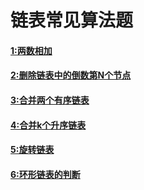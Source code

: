 # 链表常见算法题
#### [1:两数相加](https://github.com/Carpe-Wang/Interview/blob/main/%E6%95%B0%E6%8D%AE%E7%BB%93%E6%9E%84/%E9%93%BE%E8%A1%A8/leetcode/%E4%B8%A4%E6%95%B0%E7%9B%B8%E5%8A%A0.md)

#### [2:删除链表中的倒数第N个节点](https://github.com/Carpe-Wang/Interview/blob/main/%E6%95%B0%E6%8D%AE%E7%BB%93%E6%9E%84/%E9%93%BE%E8%A1%A8/leetcode/%E5%88%A0%E9%99%A4%E9%93%BE%E8%A1%A8%E4%B8%AD%E7%9A%84%E5%80%92%E6%95%B0%E7%AC%ACN%E4%B8%AA%E8%8A%82%E7%82%B9)
#### [3:合并两个有序链表](https://github.com/Carpe-Wang/Interview/blob/main/数据结构/链表/leetcode/合并两个有序链表.md)

#### [4:合并k个升序链表](https://github.com/Carpe-Wang/Interview/blob/main/数据结构/链表/leetcode/合并K个升序链表.md)

#### [5:旋转链表](https://github.com/Carpe-Wang/Interview/blob/main/%E6%95%B0%E6%8D%AE%E7%BB%93%E6%9E%84/%E9%93%BE%E8%A1%A8/leetcode/%E6%97%8B%E8%BD%AC%E9%93%BE%E8%A1%A8.md)

#### [6:环形链表的判断](https://github.com/Carpe-Wang/Interview/blob/main/%E6%95%B0%E6%8D%AE%E7%BB%93%E6%9E%84/%E9%93%BE%E8%A1%A8/leetcode/%E7%8E%AF%E5%BD%A2%E9%93%BE%E8%A1%A8.md)
